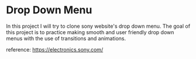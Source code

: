 # Drop Down Menu
In this project I will try to clone sony website's drop down menu. The goal of this project is to practice making smooth and user friendly drop down menus with the use of transitions and animations.

reference: https://electronics.sony.com/
